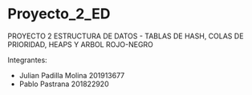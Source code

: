 # Proyecto_2_ED

PROYECTO 2 ESTRUCTURA DE DATOS - TABLAS DE HASH, COLAS DE PRIORIDAD, HEAPS Y ARBOL ROJO-NEGRO

Integrantes:
- Julian Padilla Molina 201913677
- Pablo Pastrana 201822920
